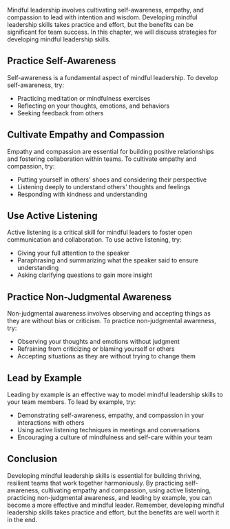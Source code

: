 
Mindful leadership involves cultivating self-awareness, empathy, and compassion to lead with intention and wisdom. Developing mindful leadership skills takes practice and effort, but the benefits can be significant for team success. In this chapter, we will discuss strategies for developing mindful leadership skills.

Practice Self-Awareness
-----------------------

Self-awareness is a fundamental aspect of mindful leadership. To develop self-awareness, try:

* Practicing meditation or mindfulness exercises
* Reflecting on your thoughts, emotions, and behaviors
* Seeking feedback from others

Cultivate Empathy and Compassion
--------------------------------

Empathy and compassion are essential for building positive relationships and fostering collaboration within teams. To cultivate empathy and compassion, try:

* Putting yourself in others' shoes and considering their perspective
* Listening deeply to understand others' thoughts and feelings
* Responding with kindness and understanding

Use Active Listening
--------------------

Active listening is a critical skill for mindful leaders to foster open communication and collaboration. To use active listening, try:

* Giving your full attention to the speaker
* Paraphrasing and summarizing what the speaker said to ensure understanding
* Asking clarifying questions to gain more insight

Practice Non-Judgmental Awareness
---------------------------------

Non-judgmental awareness involves observing and accepting things as they are without bias or criticism. To practice non-judgmental awareness, try:

* Observing your thoughts and emotions without judgment
* Refraining from criticizing or blaming yourself or others
* Accepting situations as they are without trying to change them

Lead by Example
---------------

Leading by example is an effective way to model mindful leadership skills to your team members. To lead by example, try:

* Demonstrating self-awareness, empathy, and compassion in your interactions with others
* Using active listening techniques in meetings and conversations
* Encouraging a culture of mindfulness and self-care within your team

Conclusion
----------

Developing mindful leadership skills is essential for building thriving, resilient teams that work together harmoniously. By practicing self-awareness, cultivating empathy and compassion, using active listening, practicing non-judgmental awareness, and leading by example, you can become a more effective and mindful leader. Remember, developing mindful leadership skills takes practice and effort, but the benefits are well worth it in the end.
